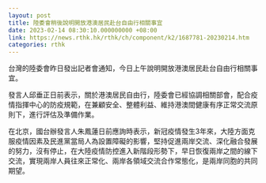 ```yaml
---
layout: post
title: 陸委會稍後說明開放港澳居民赴台自由行相關事宜
date: 2023-02-14 08:30:10.000000000 +08:00
link: https://news.rthk.hk/rthk/ch/component/k2/1687781-20230214.htm
categories: rthk
---
```


台灣的陸委會昨日發出記者會通知，今日上午說明開放港澳居民赴台自由行相關事宜。

發言人邱垂正日前表示，關於港澳居民自由行，陸委會已經協調相關部會，配合疫情指揮中心的防疫規範，在兼顧安全、整體利益、維持港澳間健康有序正常交流原則下，進行評估及準備作業。

在北京，國台辦發言人朱鳳蓮日前應詢時表示，新冠疫情發生3年來，大陸方面克服疫情因素及民進黨當局人為設置障礙的影響，堅持促進兩岸交流、深化融合發展的努力，沒有停止，在大陸疫情防控進入新階段形勢下，早日恢復兩岸之間的線下交流，實現兩岸人員往來正常化、兩岸各領域交流合作常態化，是兩岸同胞的共同期望。
